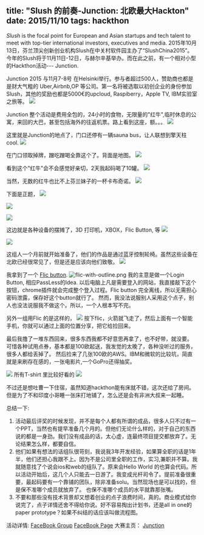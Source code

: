 title: "Slush 的前奏-Junction: 北欧最大Hackton"
date: 2015/11/10
tags: hackthon  
---

*Slush* is the focal point for European and Asian startups and tech talent to meet with top-tier international investors, executives and media. 
2015年10月13日，芬兰顶尖创新创业机构Slush在中关村软件园主办了“SlushChina2015”。今年的Slush将于11月11日-12日，与赫尔辛基举办。而在此之前，有一个相对小型的Hackthon活动--- Junction.

Junction 2015 与11月7-8号 在Helsinki举行。参与者超过500人，赞助商也都是是财大气粗的 Uber,Airbnb,OP 等公司。第一名将被选取以初创企业的身份参加Slush，其他的奖励也都是5000€的upcloud, Raspiberry，Apple TV, IBM实验室之旅等。
![](http://7xnueu.com1.z0.glb.clouddn.com/22964-812dec44bc984231.jpg-body)

<!--more-->

Junction 整个活动是费用全包的，24小时的食物，无限量的"红牛",临时休息的公寓，来回的大巴，甚至包括海外的往返机票。路上看到这座，额。。。
![](http://7xnueu.com1.z0.glb.clouddn.com/22964-a28238f44e19b3aa.jpg-body)

这里就是Junction的地点了，门口还停有一辆sauna bus，让人联想到擎天柱 cool. 
![](http://7xnueu.com1.z0.glb.clouddn.com/22964-6c9683f66161787b.jpg-body)

在门口领取掉牌，蹭吃蹭喝全靠这个了。背面是地图。
![](http://7xnueu.com1.z0.glb.clouddn.com/22964-49eb9642893840a0.JPG-body)

看到这个"红牛"会不会感觉好亲切，2天我起码喝了10罐。
![](http://7xnueu.com1.z0.glb.clouddn.com/22964-8fc6a5a25097c57f.jpg-body)

当然，无数的红牛也比不上芬兰妹子的一杯卡布奇诺。
![](http://7xnueu.com1.z0.glb.clouddn.com/22964-c5b2d566d1f9db81.jpg-body)

下面是正题，
![](http://7xnueu.com1.z0.glb.clouddn.com/22964-5afbaa7866aa792e.jpg-body)

![](http://7xnueu.com1.z0.glb.clouddn.com/22964-97a86014ddf1ea81.jpg-body)

![](http://7xnueu.com1.z0.glb.clouddn.com/22964-7080e1e0441b7bca.jpg-body)

这边就是各种设备的摆摊了，3D 打印机，XBOX，Flic Button, 等
![](http://7xnueu.com1.z0.glb.clouddn.com/22964-aa06c3cdfcf60b4b.jpg-body)

![](http://7xnueu.com1.z0.glb.clouddn.com/22964-652fe055cc1ce7d2.jpg-body)

这组人一个月前就开始准备了，他们的作品是通过蓝牙控制轮椅。虽然这些设备在北欧已经很常见了，但是还是应该向他们致敬。
![](http://7xnueu.com1.z0.glb.clouddn.com/22964-fe383a0cbca20a5e.jpg-body)

我拿到了一个 [Flic button](https://flic.io/).
![flic-with-outline.png](http://7xnueu.com1.z0.glb.clouddn.com/22964-eb1521b6e453cb68.png-body)
我的主意是做一个Login Button, 相应PassLess的Idea. 以后电脑上凡是需要登入的网站，我直接敲下这个按钮，chrome插件就会完成整个登入过程。Flic button 完全离线，所以无需担心密码泄露，保存好这个button就行了。 然而，我没法说服别人采用这个点子，别人也没法说服我不做这个。所以，一个人根本写不完。

另外一组用Flic 的是这样的，
![](http://7xnueu.com1.z0.glb.clouddn.com/22964-db1c3e7d4a8a1f04.jpg-body)
按下flic，火箭就飞走了，然后上面有一个智能手机，你就可以通过上面的位置分享，把它给捡回来。


最后我撸了一堆东西回来，很多东西我都不好意思再拿了，也不好带，就没要。
可惜各种试用点券，基本都是100欧起送，我发觉的太晚了，各种没听过的服务，很多人都给丢掉了。
然后捡来了几张100欧的AWS。IBM和微软的比较坑，简直就是来刷存在感的，一张电影片,一个GoPro还得抽奖。

![](http://7xnueu.com1.z0.glb.clouddn.com/22964-8f45847a626fd927.JPG-body)
所有T-shirt 里比较好看的
![](http://7xnueu.com1.z0.glb.clouddn.com/22964-a815c961361ad8e7.JPG-body)

不过还是想吐曹一下住宿，虽然知道hackthon能有床就不错，这次还给了房间。但是为了不和印度小哥睡一张床打地铺了，怎么还是会有非洲大叔来一起睡。

总结一下:
1. 活动最后评奖的时候发现，并不是每个人都有所谓的成品，很多人只不过有一个PPT，当然也有提早准备几个月的。但他们无论什么样的，对于自己的东西说的都是一身劲。我们没有成品的话，太心虚，连最终项目提交都放弃了。无论结果怎么样，都要自信。
2. 他们如果有想法的话组队很苛刻，我说我3年开发经验，如果算全职的话是1年半，他们还担心我跟不上。因为不是公司里全职的工作，实习,兼职并不算。我就随意找了个说会ios和web的组队了。原来会Hello World 的也算会代码。所以活动开始后，这几个人只能去一日游了。我变成光杆司令了。提前准备很重要，最起码要有一个靠铺的团队，除非准备solu。当然现场也是可以找的，但是保不准哪个成员就放弃了。 也保不准哪个成员的水平就靠那张嘴。
3. 不要和那些没有技术背景却又想着创业的点子浪费时间，真的。商业模式给你说完了，点子详情还舍不得给你说。好不容易掏出计划书，还是all in one的 paper prototype？如果不纠结的话应该叫做流程图。

活动详情:
[FaceBook Group](https://www.facebook.com/groups/hackjunction2015)
[FaceBook Page](https://www.facebook.com/events/1460852820890313)
大赛主页：
[Junction](http://hackjunction.com)